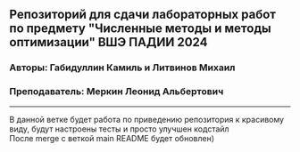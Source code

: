 ## Репозиторий для сдачи лабораторных работ по предмету "Численные методы и методы оптимизации" ВШЭ ПАДИИ 2024
### Авторы: Габидуллин Камиль и Литвинов Михаил
### Преподаватель: Меркин Леонид Альбертович

---

В данной ветке будет работа по приведению репозитория к красивому виду, будут настроены тесты и просто улучшен кодстайл  
После merge с веткой main README будет обновлен)
